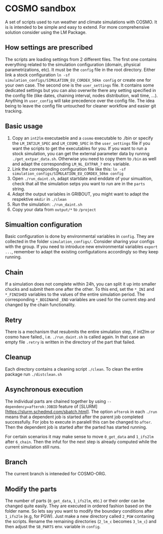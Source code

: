 # COSMO sandbox
A set of scripts used to run weather and climate simulations with COSMO. It is is intended to be simple and easy to extend. For more comprehensive solution consider using the LM Package.

## How settings are prescribed
The scripts are loading settings from 2 different files. The first one contains everything related to the simulation configuration (domain, physical parametrizations, etc). It must be the `config` file in the root directory. Either link a stock configuration `ln -sf simulation_configs/SIMULATION_EU_CORDEX_50km config` or create one for your own case. The second one is the `user_settings` file. It contains some dedicated settings but you can also overwrite there any setting specified in the config file (like dates, chaining interval, nodes distribution, wall time, ...). Anything in `user_config` will take precedence over the config file. The idea being to leave the config file untouched for cleaner workflow and easier git tracking.

## Basic usage
1. Copy an `int2lm` executaeble and a `cosmo` executable to ./bin or specify the `LM_INT2LM_SPEC` and `LM_COSMO_SPEC` in the `user_settings` file if you want the scripts to get the executables for you. If you want to run a stock simulation, you can get the external parameter data by runnng `./get_extpar_data.sh`. Otherwise you need to copy them to `/bin` as well and adapt the corresponding `LM_NL_EXTPAR_?` env. variable.
2. Link the corresponding configuration file like this: `ln -sf simulation_configs/SIMULATION_EU_CORDEX_50km config` 
4. Open `./run_daint.sh`, adapt startdate and enddate of your simualtion, check that all the simulation setps you want to run are in the `parts` string.
5. Adapt the output variables in GRIBOUT, you might want to adapt the respektive `mkdir` in `./clean` 
6. Run the simulation: `./run_daint.sh`
7. Copy your data from `output/*` to `/project`

## Simualtion configuration
Basic configuration is done by environmental variables in `config`. They are collected in the folder `simulation_configs/`. Consider sharing your configs with the group. If you need to introduce new environmental variables `export ...`, remember to adapt the existing configutations accordingly so they keep running.

## Chain
If a simulation does not complete within 24h, you can split it up into smaller chucks and submit them one after the other. To this end, set the `*_INI` and `*_FINISHED` variables to the values of the entire simulation period. The corresponding `*_BEGIN`and `_END` variables are used for the current step and changed by the chain functionality.

## Retry
There is a mechanism that resubmits the entire simulation step, if int2lm or cosmo have failed., i.e. `./run_daint.sh` is called again. In that case an empty file `.retry` is written in the directory of the part that failed. 

## Cleanup
Each directory contains a cleaning script `./clean`. To clean the entire package  run `./distclean.sh`

## Asynchronous execution
The individual parts are chained together by using `--dependency=afterok:JOBID` feature of [SLURM][https://slurm.schedmd.com/sbatch.html]. The option `afterok` in each `./run` means that a dependent job is started after the parent job completed successfully. For jobs to execute in paralell this can be changed to `after`. Then the dependent job is started after the parted has started running. 

For certain scenarios it may make sense to move `0_get_data` and `1_ifs2lm` after `6_chain`. Then the infut for the next step is already computed while the current simulation still runs.


## Branch
The current branch is inteneded for COSMO-ORG.

## Modify the parts
The number of parts (`0_get_data`, `1_ifs2lm`, etc.) or their order can be changed quite easily. They are executed in ordered fashion based on the folder name. So lets say you want to modify the boundary conditions after `1_ifs2lm` (e.g, for PGW). Just make a new directory called `2_PGW` contaning the scripts. Rename the remaining directories (`2_lm_c` becomes `3_lm_c`) and then adjust the `SB_PARTS` env. variable in `config`. 
